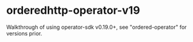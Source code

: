 # orderedhttp-operator-v19
Walkthrough of using operator-sdk v0.19.0+, see "ordered-operator" for versions prior.
